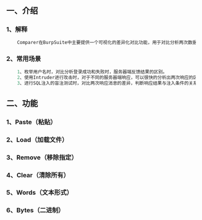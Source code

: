 ## 一、介绍

### 1、解释

```php
	Comparer在BurpSuite中主要提供一个可视化的差异化对比功能，用于对比分析两次数据之间的区别。
```

### 2、常用场景

```php
	1、枚举用户名时，对比分析登录成功和失败时，服务器端反馈结果的区别。
	2、使用Intruder进行攻击时，对于不同的服务器端响应，可以很快的分析出两次响应的区别在哪里。
	3、进行SQL注入的盲注测试时，对比两次响应消息的差异，判断响应结果与注入条件的关系。
```



## 二、功能

### 1、Paste（粘贴）

### 2、Load（加载文件）

### 3、Remove（移除指定）

### 4、Clear（清除所有）

### 5、Words（文本形式）

### 6、Bytes（二进制）